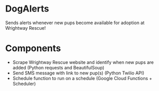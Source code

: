 # DogAlerts
Sends alerts whenever new pups become available for adoption at Wrightway Rescue!

# Components
* Scrape Wrightway Rescue website and identify when new pups are added (Python requests and BeautifulSoup)
* Send SMS message with link to new pup(s) (Python Twilio API)
* Schedule function to run on a schedule (Google Cloud Functions + Scheduler)